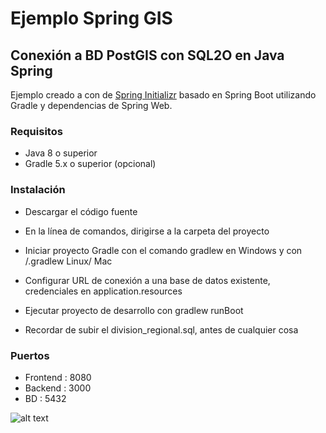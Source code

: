 # Ejemplo Spring GIS
## Conexión a BD PostGIS con SQL2O en Java Spring

Ejemplo creado a con de [Spring Initializr](https://start.spring.io/) basado en Spring Boot utilizando Gradle y dependencias de Spring Web.

### Requisitos
* Java 8 o superior 
* Gradle 5.x o superior (opcional)

### Instalación
* Descargar el código fuente
* En la línea de comandos, dirigirse a la carpeta del proyecto
* Iniciar proyecto Gradle con el comando gradlew en Windows y con /.gradlew Linux/ Mac

* Configurar URL de conexión a una base de datos existente, credenciales en application.resources 

* Ejecutar proyecto de desarrollo con gradlew runBoot

* Recordar de subir el division_regional.sql, antes de cualquier cosa

### Puertos
* Frontend : 8080
* Backend : 3000
* BD : 5432

![alt text](https://media.discordapp.net/attachments/956340341533974533/976702638307565568/unknown.png)

